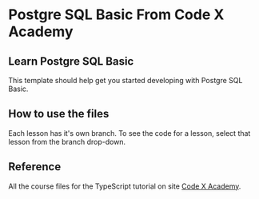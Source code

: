 # Postgre SQL Basic From Code X Academy
## Learn Postgre SQL Basic

This template should help get you started developing with Postgre SQL Basic.

## How to use the files
Each lesson has it's own branch. To see the code for a lesson, select that lesson from the branch drop-down.

## Reference
All the course files for the TypeScript tutorial on site [Code X Academy](https://www.codex.academy/).
